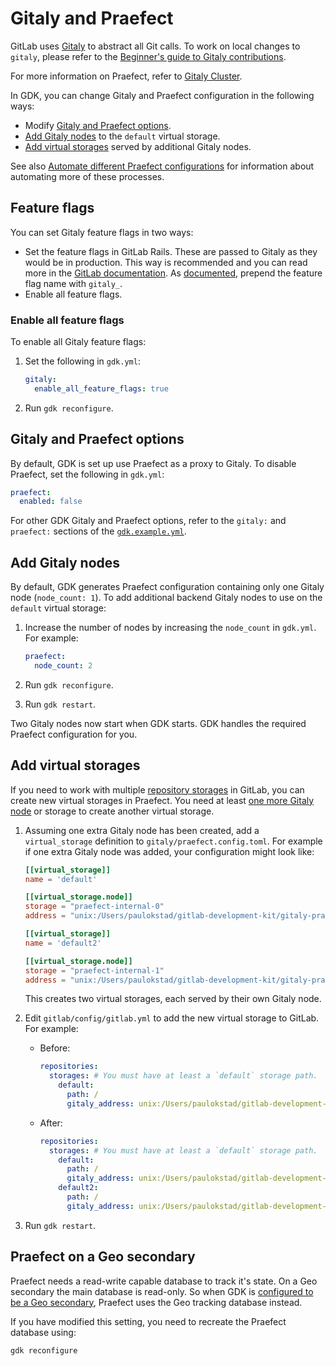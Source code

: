 # Gitaly and Praefect

GitLab uses [Gitaly](https://docs.gitlab.com/ee/administration/gitaly/index.html) to abstract all
Git calls. To work on local changes to `gitaly`, please refer to the
[Beginner's guide to Gitaly contributions](https://gitlab.com/gitlab-org/gitaly/blob/master/doc/beginners_guide.md).

For more information on Praefect, refer to
[Gitaly Cluster](https://docs.gitlab.com/ee/administration/gitaly/praefect.html).

In GDK, you can change Gitaly and Praefect configuration in the following ways:

- Modify [Gitaly and Praefect options](#gitaly-and-praefect-options).
- [Add Gitaly nodes](#add-gitaly-nodes) to the `default` virtual storage.
- [Add virtual storages](#add-virtual-storages) served by additional Gitaly nodes.

See also [Automate different Praefect configurations](https://gitlab.com/gitlab-org/gitlab-development-kit/-/issues/827)
for information about automating more of these processes.

## Feature flags

You can set Gitaly feature flags in two ways:

- Set the feature flags in GitLab Rails. These are passed to Gitaly as they would be in production. This way is recommended and you can
  read more in the [GitLab documentation](https://docs.gitlab.com/ee/development/feature_flags/). As
  [documented](https://gitlab.com/gitlab-org/gitaly/-/blob/master/doc/PROCESS.md#use-and-limitations), prepend the feature flag name
  with `gitaly_`.
- Enable all feature flags.

### Enable all feature flags

To enable all Gitaly feature flags:

1. Set the following in `gdk.yml`:

   ```yaml
   gitaly:
     enable_all_feature_flags: true
   ```

1. Run `gdk reconfigure`.

## Gitaly and Praefect options

By default, GDK is set up use Praefect as a proxy to Gitaly. To disable Praefect, set the following
in `gdk.yml`:

```yaml
praefect:
  enabled: false
```

For other GDK Gitaly and Praefect options, refer to the `gitaly:` and `praefect:` sections of the
[`gdk.example.yml`](https://gitlab.com/gitlab-org/gitlab-development-kit/-/blob/main/gdk.example.yml).

## Add Gitaly nodes

By default, GDK generates Praefect configuration containing only one Gitaly node (`node_count: 1`).
To add additional backend Gitaly nodes to use on the `default` virtual storage:

1. Increase the number of nodes by increasing the `node_count` in `gdk.yml`. For example:

   ```yaml
   praefect:
     node_count: 2
   ```

1. Run `gdk reconfigure`.
1. Run `gdk restart`.

Two Gitaly nodes now start when GDK starts. GDK handles the required Praefect configuration for you.

## Add virtual storages

If you need to work with multiple [repository storages](https://docs.gitlab.com/ee/administration/repository_storage_types.html) in GitLab, you can create new virtual storages in
Praefect. You need at least [one more Gitaly node](#add-gitaly-nodes) or storage to create another
virtual storage.

1. Assuming one extra Gitaly node has been created, add a `virtual_storage` definition to
   `gitaly/praefect.config.toml`. For example if one extra Gitaly node was added, your
   configuration might look like:

   ```toml
   [[virtual_storage]]
   name = 'default'

   [[virtual_storage.node]]
   storage = "praefect-internal-0"
   address = "unix:/Users/paulokstad/gitlab-development-kit/gitaly-praefect-0.socket"

   [[virtual_storage]]
   name = 'default2'

   [[virtual_storage.node]]
   storage = "praefect-internal-1"
   address = "unix:/Users/paulokstad/gitlab-development-kit/gitaly-praefect-1.socket"
   ```

   This creates two virtual storages, each served by their own Gitaly node.

1. Edit `gitlab/config/gitlab.yml` to add the new virtual storage to GitLab. For example:

   - Before:

     ```yaml
     repositories:
       storages: # You must have at least a `default` storage path.
         default:
           path: /
           gitaly_address: unix:/Users/paulokstad/gitlab-development-kit/praefect.socket
     ```

   - After:

     ```yaml
     repositories:
       storages: # You must have at least a `default` storage path.
         default:
           path: /
           gitaly_address: unix:/Users/paulokstad/gitlab-development-kit/praefect.socket
         default2:
           path: /
           gitaly_address: unix:/Users/paulokstad/gitlab-development-kit/praefect.socket
     ```

1. Run `gdk restart`.

## Praefect on a Geo secondary

Praefect needs a read-write capable database to track it's state. On a Geo
secondary the main database is read-only. So when GDK is [configured to be a Geo secondary](geo.md#secondary),
Praefect uses the Geo tracking database instead.

If you have modified this setting, you need to recreate the Praefect database
using:

```shell
gdk reconfigure
```
